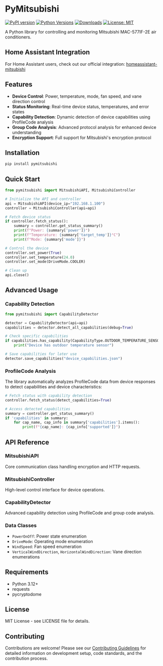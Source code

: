 # PyMitsubishi

[![PyPI version](https://badge.fury.io/py/pymitsubishi.svg)](https://badge.fury.io/py/pymitsubishi)
[![Python Versions](https://img.shields.io/pypi/pyversions/pymitsubishi.svg)](https://pypi.org/project/pymitsubishi/)
[![Downloads](https://static.pepy.tech/badge/pymitsubishi)](https://pepy.tech/project/pymitsubishi)
[![License: MIT](https://img.shields.io/badge/License-MIT-yellow.svg)](https://opensource.org/licenses/MIT)

A Python library for controlling and monitoring Mitsubishi MAC-577IF-2E air conditioners.

## Home Assistant Integration

For Home Assistant users, check out our official integration: [homeassistant-mitsubishi](https://github.com/pymitsubishi/homeassistant-mitsubishi)

## Features

- **Device Control**: Power, temperature, mode, fan speed, and vane direction control
- **Status Monitoring**: Real-time device status, temperatures, and error states
- **Capability Detection**: Dynamic detection of device capabilities using ProfileCode analysis
- **Group Code Analysis**: Advanced protocol analysis for enhanced device understanding
- **Encryption Support**: Full support for Mitsubishi's encryption protocol

## Installation

```bash
pip install pymitsubishi
```

## Quick Start

```python
from pymitsubishi import MitsubishiAPI, MitsubishiController

# Initialize the API and controller
api = MitsubishiAPI(device_ip="192.168.1.100")
controller = MitsubishiController(api=api)

# Fetch device status
if controller.fetch_status():
    summary = controller.get_status_summary()
    print(f"Power: {summary['power']}")
    print(f"Temperature: {summary['target_temp']}°C")
    print(f"Mode: {summary['mode']}")

# Control the device
controller.set_power(True)
controller.set_temperature(24.0)
controller.set_mode(DriveMode.COOLER)

# Clean up
api.close()
```

## Advanced Usage

### Capability Detection

```python
from pymitsubishi import CapabilityDetector

detector = CapabilityDetector(api=api)
capabilities = detector.detect_all_capabilities(debug=True)

# Check specific capabilities
if capabilities.has_capability(CapabilityType.OUTDOOR_TEMPERATURE_SENSOR):
    print("Device has outdoor temperature sensor")

# Save capabilities for later use
detector.save_capabilities("device_capabilities.json")
```

### ProfileCode Analysis

The library automatically analyzes ProfileCode data from device responses to detect capabilities and device characteristics:

```python
# Fetch status with capability detection
controller.fetch_status(detect_capabilities=True)

# Access detected capabilities
summary = controller.get_status_summary()
if 'capabilities' in summary:
    for cap_name, cap_info in summary['capabilities'].items():
        print(f"{cap_name}: {cap_info['supported']}")
```

## API Reference

### MitsubishiAPI

Core communication class handling encryption and HTTP requests.

### MitsubishiController

High-level control interface for device operations.

### CapabilityDetector

Advanced capability detection using ProfileCode and group code analysis.

### Data Classes

- `PowerOnOff`: Power state enumeration
- `DriveMode`: Operating mode enumeration
- `WindSpeed`: Fan speed enumeration
- `VerticalWindDirection`, `HorizontalWindDirection`: Vane direction enumerations

## Requirements

- Python 3.12+
- requests
- pycryptodome

## License

MIT License - see LICENSE file for details.

## Contributing

Contributions are welcome! Please see our [Contributing Guidelines](CONTRIBUTING.md) for detailed information on development setup, code standards, and the contribution process.
